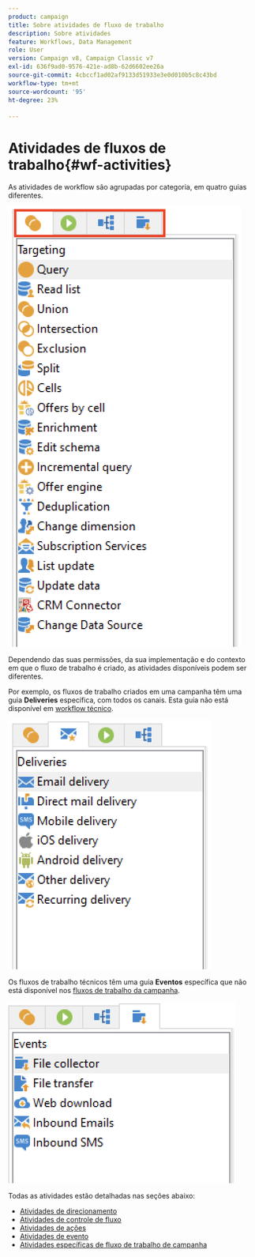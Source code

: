 ```yaml
---
product: campaign
title: Sobre atividades de fluxo de trabalho
description: Sobre atividades
feature: Workflows, Data Management
role: User
version: Campaign v8, Campaign Classic v7
exl-id: 636f9ad0-9576-421e-ad8b-62d6602ee26a
source-git-commit: 4cbccf1ad02af9133d51933e3e0d010b5c8c43bd
workflow-type: tm+mt
source-wordcount: '95'
ht-degree: 23%

---
```


# Atividades de fluxos de trabalho{#wf-activities}

As atividades de workflow são agrupadas por categoria, em quatro guias diferentes.

![](assets/wf-activity-tabs.png)

Dependendo das suas permissões, da sua implementação e do contexto em que o fluxo de trabalho é criado, as atividades disponíveis podem ser diferentes.

Por exemplo, os fluxos de trabalho criados em uma campanha têm uma guia **Deliveries** específica, com todos os canais. Esta guia não está disponível em [workflow técnico](technical-workflows.md).

![](assets/campaign-wf-activities.png)

Os fluxos de trabalho técnicos têm uma guia **Eventos** específica que não está disponível nos [fluxos de trabalho da campanha](campaign-workflows.md).

![](assets/tech-wf-activities.png)

Todas as atividades estão detalhadas nas seções abaixo:

* [Atividades de direcionamento](targeting-activities.md)
* [Atividades de controle de fluxo](flow-control-activities.md)
* [Atividades de ações](action-activities.md)
* [Atividades de evento](event-activities.md)
* [Atividades específicas de fluxo de trabalho de campanha](../campaigns/marketing-campaign-deliveries.md)
